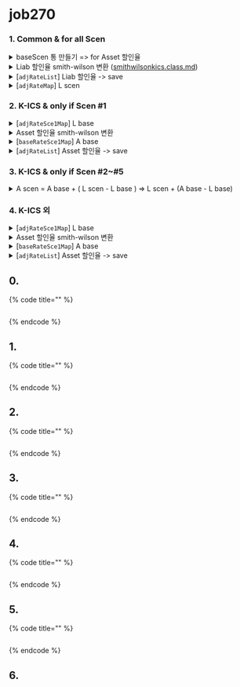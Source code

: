 # job270

### 1. Common &  for all Scen

<details>

<summary>baseScen 통 만들기 => for Asset 할인율</summary>

```java
Map<String, IrDcntRate> adjRateSce1Map       = new TreeMap<String, IrDcntRate>();
Map<String, SmithWilsonRslt> baseRateSce1Map = new TreeMap<String, SmithWilsonRslt>(); 
```

#### &#x20;Asset 할인율 (기본 무위험 금리기간구조)에 충격시나리오 반영방안&#x20;

대상

* K-ICS표준모형 : 금리위험 산출을 위해 결정론적 금리 충격시나리오를 반영함.&#x20;

문제점&#x20;

* Asset 할인율은 ytm 기반 보간 ->금리 shock 수준별 결과가 없음 (only base 시나리오)&#x20;
* Liab 할인율은  spot rate 기반 보간 -> 금리 shock 수준별 결과가 있음
* 결정론적 금리shock은 ytm에 직접 주지 않고, spot rate로 변환 후 충격을 주는 구조이기 때문.&#x20;

해결방법

* Asset 할인율에 충격수준 반영을 위해서 만기별로 충격스프레드(충격 전후의 Liab 할인율의 차이)를 산출해서 Asset 할인율 (base시나리오)에 가산하는 방식으로 산출함. (감독원 엑셀)
* 이 처리를 위해 baseScenRst 결과를 따로 집계함
  * &#x20;`adjRateSce1Map, baseRateSce1Map`

</details>

<details>

<summary>Liab 할인율 smith-wilson 변환 (<a data-mention href="../../../biz-logic/undefined/smith-wilson-method/with-zero-coupon-bonds/smithwilsonkics.class.md">smithwilsonkics.class.md</a>)</summary>

{% code overflow="wrap" %}
```java
SmithWilsonKics swKics = new SmithWilsonKics
 ( baseDate
 , irCurveSpotList
 , CMPD_MTD_DISC
 , true
 , swSce.getValue().getLtfr()
 , swSce.getValue().getLtfrCp()
 , projectionYear, 1, 100, DCB_MON_DIF);
```
{% endcode %}

</details>

<details>

<summary>[<code>adjRateList</code>] Liab 할인율 -> save </summary>

{% code overflow="wrap" %}
```java
// DCNT 결과담기 (조정;Liab할인율)
List<IrDcntRate> adjRateList 
= swKics.getSmithWilsonResultList()
  .stream().map(s -> s.convert()).collect(Collectors.toList());
```
{% endcode %}

* 아직 부채할인율만 담아서 자산할인율항목(spotRate, fwdRate)은 null임&#x20;
*

    <figure><img src="../../../.gitbook/assets/image (41).png" alt=""><figcaption></figcaption></figure>

</details>

<details>

<summary>[<code>adjRateMap</code>]  L scen</summary>

만기코드 단위로 충격스프레드 산출하기 위해 map 생성

```java
Map<String, IrDcntRate> adjRateMap 
= adjRateList.stream().collect(Collectors.toMap
 (IrDcntRate::getMatCd, Function.identity()
 , (k, v) -> k
 , TreeMap::new));				

TreeSet<Double> tenorList 
= adjRateList.stream().map
  (s -> Double.valueOf(1.0 * Integer.valueOf(s.getMatCd().substring(1)) / MONTH_IN_YEAR))
  .collect(Collectors.toCollection(TreeSet::new)); 
```

*

    <figure><img src="../../../.gitbook/assets/image (78).png" alt=""><figcaption></figcaption></figure>

</details>

### 2. K-ICS &  only if Scen #1

<details>

<summary>[<code>adjRateSce1Map</code>]  L base</summary>

{% code overflow="wrap" %}
```java
adjRateSce1Map 
= adjRateList.stream()
 .collect(Collectors.toMap
 (IrDcntRate::getMatCd, Function.identity()
 , (k, v) -> k
 , TreeMap::new
 ));
```
{% endcode %}

* 위에서 이미 부채할인율은 smith-wilton 보간했음. 그 결과 중에 시나리오 1번은 1번 통에 담기 &#x20;
*

    <figure><img src="../../../.gitbook/assets/image.png" alt=""><figcaption></figcaption></figure>

</details>

<details>

<summary>Asset 할인율 smith-wilson 변환</summary>

```java
List<IrCurveYtm> ytmList 
 = IrCurveYtmDao
  .getIrCurveYtm(bssd, curveSwMap.getKey());	

SmithWilsonKicsBts swBts 
 = SmithWilsonKicsBts.of()
    .baseDate(baseDate)					
    .ytmCurveHisList(ytmList)
    .alphaApplied(StringUtil.objectToPrimitive(swSce.getValue().getSwAlphaYtm(), 0.1))													 
    .freq(StringUtil.objectToPrimitive(swSce.getValue().getFreq(), 2))
    .build();

```

</details>

<details>

<summary>[<code>baseRateSce1Map</code>]  A base</summary>

{% code overflow="wrap" %}
```java
baseRateSce1Map 
 = swBts.getSmithWilsonResultList(prjTenor).stream()
	.collect(Collectors.toMap
	(SmithWilsonRslt::getMatCd, Function.identity()));
```
{% endcode %}

*

    <figure><img src="../../../.gitbook/assets/image (81).png" alt=""><figcaption></figcaption></figure>

</details>

<details>

<summary>[<code>adjRateList</code>] Asset 할인율 -> save </summary>

{% code overflow="wrap" %}
```java
// DCNT 결과담기 (기본)  
for(IrDcntRate rslt : adjRateList) {							
    rslt.setSpotRate(baseRateSce1Map.get(rslt.getMatCd()).getSpotDisc());
    rslt.setFwdRate (baseRateSce1Map.get(rslt.getMatCd()).getFwdDisc());}
```
{% endcode %}

*

    <figure><img src="../../../.gitbook/assets/image (31).png" alt=""><figcaption></figcaption></figure>
*

    <figure><img src="../../../.gitbook/assets/image (30).png" alt=""><figcaption></figcaption></figure>

</details>

### 3. K-ICS &  only if Scen #2\~#5

<details>

<summary>A scen  =  A base + ( L scen - L base )  =>  L scen + (A base - L base)</summary>

* 엑셀로직  A base + ( L scen - L base ) &#x20;
  * 시나리오별 자산할인율 = 자산 기준시나리오 값에 만기별 금리충격수준 반영
* 엔진로직 . L scen + (A base - L base)
  * 시나리오별 자산 할인율 = 시나리오별 부채할인율에 만기별 자산/부채 스프레드조정 반영

```java
TreeMap<String, Double> spotRateMap = new TreeMap<String, Double>();
TreeMap<String, Double> fwdRateMap  = new TreeMap<String, Double>();

for(IrDcntRate rslt : adjRateList) {						
   String matCd   = rslt.getMatCd();						
   double adjRate = adjRateMap.get(matCd).getAdjSpotRate();
   double adjDiff = baseRateSce1Map.get(matCd).getSpotDisc(). 
         	   - adjRateSce1Map.get(matCd).getAdjSpotRate();
	
	rslt.setSpotRate(adjRate + adjDiff);						
	spotRateMap.put(matCd, adjRate + adjDiff);
}					
fwdRateMap = irSpotDiscToFwdM1Map(spotRateMap);					

for(IrDcntRate rslt : adjRateList) {
	rslt.setFwdRate(fwdRateMap.get(rslt.getMatCd()).doubleValue());
}		
```

</details>

### 4.  K-ICS 외&#x20;

<details>

<summary>[<code>adjRateSce1Map</code>]  L base</summary>

{% code overflow="wrap" %}
```java
adjRateSce1Map = adjRateList.stream().collect(Collectors.toMap(IrDcntRate::getMatCd, Function.identity(), (k, v) -> k, TreeMap::new));		
```
{% endcode %}

</details>

<details>

<summary>Asset 할인율 smith-wilson 변환</summary>

```java
List<IrCurveYtm> ytmList 
= IrDcntRateDao
 .getIrDcntRateBuToBaseSpotList(bssd, applBizDv, curveSwMap.getKey(), swSce.getKey())
 .stream().map(s -> s.convertSimpleYtm()).collect(Collectors.toList());					
//자산 할인율 
SmithWilsonKicsBts swBts 
= SmithWilsonKicsBts.of()
	 .baseDate(baseDate)					
	 .ytmCurveHisList(ytmList)
	 .alphaApplied(StringUtil.objectToPrimitive(swSce.getValue().getSwAlphaYtm(), 0.1))													 
	 .freq(0)
	 .build();								
```

</details>

<details>

<summary>[<code>baseRateSce1Map</code>]  A base</summary>

{% code overflow="wrap" %}
```java
baseRateSce1Map 
= swBts.getSmithWilsonResultList(prjTenor).stream()
 .collect(Collectors.toMap
 (SmithWilsonRslt::getMatCd, Function.identity()));		
```
{% endcode %}

</details>

<details>

<summary>[<code>adjRateList</code>] Asset 할인율 -> save</summary>

```java
for(IrDcntRate rslt : adjRateList) {						
 rslt.setSpotRate(baseRateSce1Map.get(rslt.getMatCd()).getSpotDisc());
 rslt.setFwdRate (baseRateSce1Map.get(rslt.getMatCd()).getFwdDisc());
}		
```

</details>









## 0. &#x20;

{% code title="" %}
```java
```
{% endcode %}

## 1.&#x20;

{% code title="" %}
```java
```
{% endcode %}

## 2.&#x20;

{% code title="" %}
```java
```
{% endcode %}

## 3.&#x20;

{% code title="" %}
```java
```
{% endcode %}

## 4.&#x20;

{% code title="" %}
```java
```
{% endcode %}

## 5.&#x20;

{% code title="" %}
```java
```
{% endcode %}

## 6.&#x20;
